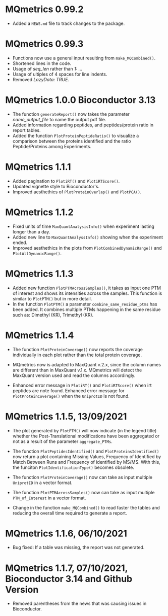 # MQmetrics 0.99.2

* Added a `NEWS.md` file to track changes to the package.


# MQmetrics 0.99.3 

* Functions now use a general input resulting from `make_MQCombined()`.
* Shortened lines in the code.
* Usage of *seq_len* rather than *1: ...*
* Usage of ultiples of 4 spaces for line indents.
* Removed *LazyData: TRUE*.

# MQmetrics 1.0.0  Bioconductor 3.13

* The function `generateReport()` now takes the parameter *name_output_file* 
to name the output pdf file.
* Added information regarding peptides, and peptides/protein ratio in report 
tables.
* Added the function `PlotProteinPeptideRatio()` to visualize a comparison 
between the proteins identified and the ratio Peptide/Proteins among
Experiments.



# MQmetrics 1.1.1 

* Added pagination to `PlotiRT()` and `PlotiRTScore()`.
* Updated vignette style to Bioconductor's.
* Improved aesthethics of `PlotProteinOverlap()` and `PlotPCA()`.

# MQmetrics 1.1.2 

* Fixed units of time `MaxQuantAnalysisInfo()`  when experiment lasting
longer than a day.
* Added new line to `MaxQuantAnalyssInfo()` showing when the experiment ended.
* Improved aesthethics in the plots from `PlotCombinedDynamicRange()` and 
`PlotAllDynamicRange()`.

# MQmetrics 1.1.3 
* Added new function `PlotPTMAcrossSamples()`, it takes as input one PTM of 
interest and shows its intensities across the samples. 
This function is similar to `PlotPTM()` but in more detail.
* In the function `PlotPTM()` a parameter `combine_same_residue_ptms` has been
added. It combines multiple PTMs happening in the same residue such as:
Dimethyl (KR), Trimethyl (KR).


# MQmetrics 1.1.4  


* The function `PlotProteinCoverage()` now reports the coverage individually in
each plot rather than the total protein coverage.

* MQmetrics now is adapted to MaxQuant v.2.x, since the column names 
are different than in MaxQuant v.1.x. MQmetrics will detect the MaxQuant 
version used and read the columns accordingly.

* Enhanced error message in `PlotiRT()` and `PlotiRTScore()` when irt 
peptides are note found. Enhanced error message for `PlotProteinCoverage()`
when the  `UniprotID` is not found.

# MQmetrics 1.1.5, 13/09/2021 

* The plot generated by  `PlotPTM()` will now indicate (in the legend title) 
whether the Post-Translational modifications have been aggregated or not as a 
result of the parameter `aggregate_PTMs`. 

* The function `PlotPeptidesIdentified()` and  `PlotProteinsIdentified()` now
return a plot containing Missing Values, Frequency of Identified by Match 
Between Runs and Frequency of identified by MS/MS. With this, the funciton 
`PlotIdentificationType()` becomes obsolete. 

* The function `PlotProteinCoverage()` now can take as input multiple 
`UniprotID` in a vector format.

* The function `PlotPTMAcrossSamples()` now can take as input multiple 
`PTM_of_Interest` in a vector format.

* Change in the function `make_MQCombined()` to read faster the tables and 
reducing the overall time required to generate a report.

# MQmetrics 1.1.6, 06/10/2021  

* Bug fixed: If a table was missing, the report was not generated.

# MQmetrics 1.1.7, 07/10/2021, Bioconductor 3.14 and Github Version

* Removed parentheses from the news that was causing issues in Bioconductor.
